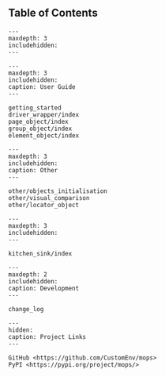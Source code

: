 ## Table of Contents

```{toctree}
---
maxdepth: 3
includehidden:
---
```

```{toctree}
---
maxdepth: 3
includehidden:
caption: User Guide
---

getting_started
driver_wrapper/index
page_object/index
group_object/index
element_object/index
```

```{toctree}
---
maxdepth: 3
includehidden:
caption: Other
---

other/objects_initialisation
other/visual_comparison
other/locator_object
```

```{toctree}
---
maxdepth: 3
includehidden:
---

kitchen_sink/index
```


```{toctree}
---
maxdepth: 2
includehidden:
caption: Development
---

change_log
```


```{toctree}
---
hidden:
caption: Project Links
---

GitHub <https://github.com/CustomEnv/mops>
PyPI <https://pypi.org/project/mops/>
```


